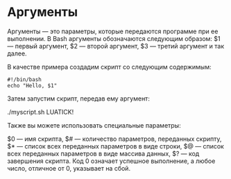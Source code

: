 # Аргументы

Аргументы — это параметры, которые передаются программе при ее выполнении.
В Bash аргументы обозначаются следующим образом: $1 — первый аргумент, $2 — второй аргумент, $3 — третий аргумент и так далее.

В качестве примера создадим скрипт со следующим содержимым:
```
#!/bin/bash
echo "Hello, $1"
```

Затем запустим скрипт, передав ему аргумент:

./myscript.sh LUATICK!


Также вы можете использовать специальные параметры:

$0 — имя скрипта,
$# — количество параметров, переданных скрипту,
$* — список всех переданных параметров в виде строки,
$@ — список всех переданных параметров в виде массива данных,
$? — код завершения скрипта. Код 0 означает успешное выполнение, а любое число, отличное от 0, указывает на сбой.
